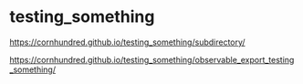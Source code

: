 # testing_something

https://cornhundred.github.io/testing_something/subdirectory/

https://cornhundred.github.io/testing_something/observable_export_testing_something/
